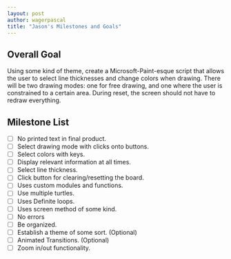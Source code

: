 ```yaml
---
layout: post
author: wagerpascal
title: "Jason's Milestones and Goals"
---
```


## Overall Goal

Using some kind of theme, create a Microsoft-Paint-esque script that allows the user to select line thicknesses and change colors when drawing. There will be two drawing modes: one for free drawing, and one where the user is constrained to a certain area. During reset, the screen should not have to redraw everything. 

## Milestone List

- [ ] No printed text in final product.
- [ ] Select drawing mode with clicks onto buttons.
- [ ] Select colors with keys. 
- [ ] Display relevant information at all times.
- [ ] Select line thickness.
- [ ] Click button for clearing/resetting the board.
- [ ] Uses custom modules and functions.
- [ ] Use multiple turtles.
- [ ] Uses Definite loops.
- [ ] Uses screen method of some kind.
- [ ] No errors
- [ ] Be organized. 
- [ ] Establish a theme of some sort. (Optional)
- [ ] Animated Transitions. (Optional)
- [ ] Zoom in/out functionality.
